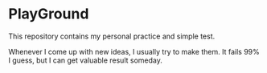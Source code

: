 # PlayGround

This repository contains my personal practice and simple test.

Whenever I come up with new ideas, I usually try to make them. It fails 99% I guess, but I can get valuable result someday.
